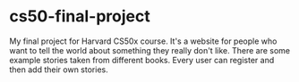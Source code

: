 # cs50-final-project
My final project for Harvard CS50x course. It's a website for people who want to tell the world about something they really don't like. There are some example stories taken from different books. Every user can register and then add their own stories.
